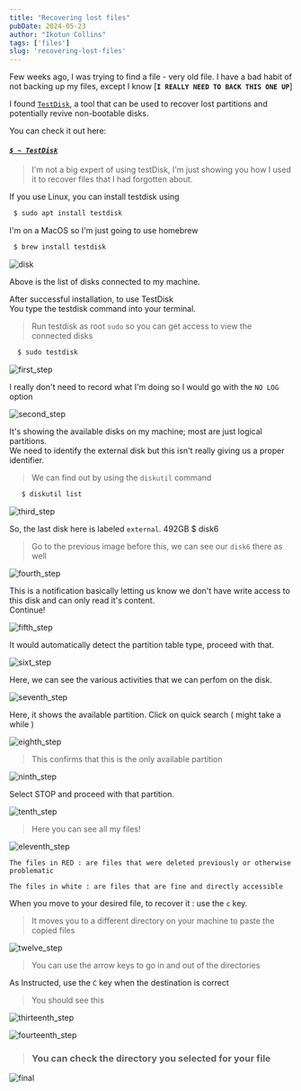 ```yaml
---
title: "Recovering lost files"
pubDate: 2024-05-23
author: "Ikotun Collins"
tags: ['files']
slug: 'recovering-lost-files'
---
```



Few weeks ago, I was trying to find a file - very old file. I have a bad habit of not backing up my files,  except I know [<b>`I REALLY NEED TO BACK THIS ONE UP`</b>]

I found [`TestDisk`](https://www.cgsecurity.org/wiki/TestDisk_Download), a tool that can be used to recover lost partitions and potentially revive non-bootable disks. 
<br/>

You can check it out here: 
#### <i>[`$ ~ TestDisk`](https://www.cgsecurity.org/wiki/TestDisk_Download)</i>

> I'm not a big expert of using testDisk, I'm just showing you how I used it to recover files that I had  forgotten about. 

If you use Linux, you can install testdisk using 
```bash
 $ sudo apt install testdisk
```
I'm on a MacOS so I'm just going to use homebrew

```bash
 $ brew install testdisk
```


![disk](https://res.cloudinary.com/dbd7rcwwx/image/upload/v1716500845/Screenshot_2024-05-23_at_10.45.30_PM_v8qwhn.png)

Above is the list of disks connected to my machine.<br/>

After successful installation, to use TestDisk <br/>
You type the testdisk command into your terminal.


> Run testdisk as root  `sudo`  so you can get access to view the connected disks
> 
```bash
  $ sudo testdisk
```

![first_step](https://res.cloudinary.com/dbd7rcwwx/image/upload/v1716501104/Screenshot_2024-05-23_at_10.51.21_PM_yziki1.png)

I really don't need to record what I'm doing so I would go with the `NO LOG` option 

![second_step](https://res.cloudinary.com/dbd7rcwwx/image/upload/v1716501229/Screenshot_2024-05-23_at_10.53.29_PM_jckcft.png)

It's showing the available disks on my machine; most are just logical partitions.<br/>
We need to identify the external disk but this isn't really giving us a proper identifier. 
<br/>

> We can find out by using the `diskutil` command 

```bash
   $ diskutil list
```

![third_step](https://res.cloudinary.com/dbd7rcwwx/image/upload/v1716502015/Screenshot_2024-05-23_at_11.05.30_PM_uuovce.png)

So, the last disk here is labeled `external`. 492GB $ disk6
> Go to the previous image before this, we can see our `disk6` there as well


![fourth_step](https://res.cloudinary.com/dbd7rcwwx/image/upload/v1716502691/Screenshot_2024-05-23_at_11.17.33_PM_szcrlb.png)

This is a notification basically letting us know we don't have write access to this disk and can only read it's content.
<br/>
Continue!

![fifth_step](https://res.cloudinary.com/dbd7rcwwx/image/upload/v1716502705/Screenshot_2024-05-23_at_11.17.44_PM_rvvcl6.png)

It would automatically detect the partition table type, proceed with that. 

![sixt_step](https://res.cloudinary.com/dbd7rcwwx/image/upload/v1716502705/Screenshot_2024-05-23_at_11.17.44_PM_rvvcl6.png)

Here, we can see the various activities that we can perfom on the disk. 

![seventh_step](https://res.cloudinary.com/dbd7rcwwx/image/upload/v1716502947/Screenshot_2024-05-23_at_11.22.02_PM_qwwo2y.png)


Here, it shows the available partition. Click on quick search ( might take a while )

![eighth_step](https://res.cloudinary.com/dbd7rcwwx/image/upload/v1716539151/Screenshot_2024-05-23_at_11.25.28_PM_o6h0ek.png)


> This confirms that this is the only available partition

![ninth_step](https://res.cloudinary.com/dbd7rcwwx/image/upload/v1716538910/Screenshot_2024-05-24_at_9.12.35_AM_rb7mqg.png)

Select STOP and proceed with that partition.

![tenth_step](https://res.cloudinary.com/dbd7rcwwx/image/upload/v1716538909/Screenshot_2024-05-24_at_9.18.56_AM_fluzzp.png)


> Here you can see all my files!


![eleventh_step](https://res.cloudinary.com/dbd7rcwwx/image/upload/v1716538912/Screenshot_2024-05-24_at_9.19.16_AM_bc9fyp.png)


`The files in RED : are files that were deleted previously or otherwise problematic`


`The files in white : are files that are fine and directly accessible`

When you move to your desired file, to recover it : use the `c`  key.
> It moves you to a different directory on your machine to paste the copied files 

![twelve_step](https://res.cloudinary.com/dbd7rcwwx/image/upload/v1716540198/Screenshot_2024-05-24_at_9.42.19_AM_voprju.png)

> You can use the arrow keys to go in and out of the directories

As Instructed, use the `C` key when the destination is correct

> You should see this

![thirteenth_step](https://res.cloudinary.com/dbd7rcwwx/image/upload/v1716540489/Screenshot_2024-05-24_at_9.47.48_AM_hdehag.png)

![fourteenth_step](https://res.cloudinary.com/dbd7rcwwx/image/upload/v1716540555/Screenshot_2024-05-24_at_9.49.01_AM_peugfu.png)


> ### You can check the directory you selected for your file 


![final](https://res.cloudinary.com/dbd7rcwwx/image/upload/v1716540740/Screenshot_2024-05-24_at_9.52.05_AM_sij6nu.png)





